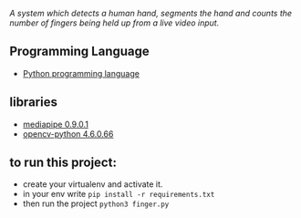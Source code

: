 _A system which detects a human hand, segments the hand and counts the number of fingers being held up from a live video input._  

## Programming Language
- <a href="https://www.python.org/">Python programming language </a> 

## libraries
- <a href="https://pypi.org/project/mediapipe/">mediapipe 0.9.0.1 </a>
- <a href="https://pypi.org/project/opencv-python/">opencv-python 4.6.0.66 </a>

## to run this project:
- create your virtualenv and activate it.
- in your env write `pip install -r requirements.txt `
- then run the project `python3 finger.py`

